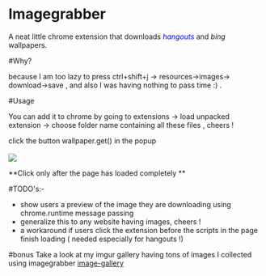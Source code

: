 # Imagegrabber

A neat little chrome extension that downloads *<span style='color:blue;'>hangouts</span>* and *bing* wallpapers.

#Why?

because I am too lazy to press ctrl+shift+j -> resources->images-> download->save , and also I was having nothing to pass time :) .

#Usage

You can add it to chrome by going to extensions -> load unpacked extension -> choose folder name containing all these files , cheers !

click the button wallpaper.get() in the popup<br/> <br/>
<img src="https://i.imgur.com/T5hyFS3.png">

**Click only after the page has loaded completely ** 

#TODO's:-
 * show users a preview of the image they are downloading using chrome.runtime message passing 
 * generalize this to any website having images, cheers !
 * a workaround if users click the extension before the scripts in the page finish loading ( needed especially for hangouts !)
 

#bonus 
 Take a look at my imgur gallery having tons of images I collected using imagegrabber
 [image-gallery](https://imgur.com/gallery/XnHgP/)
